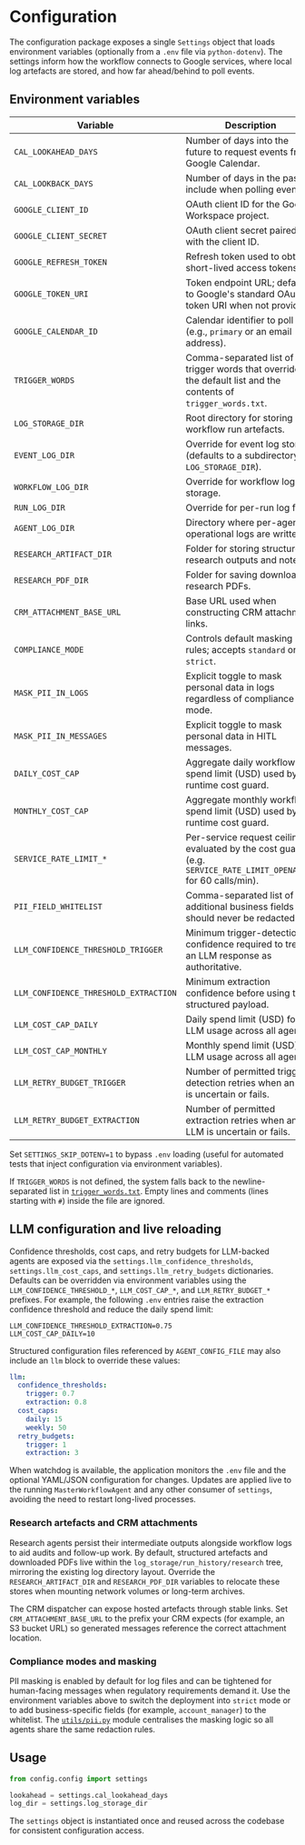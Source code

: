 # Configuration

The configuration package exposes a single `Settings` object that loads environment
variables (optionally from a `.env` file via `python-dotenv`). The settings inform how the
workflow connects to Google services, where local log artefacts are stored, and how far ahead/behind
to poll events.

## Environment variables

| Variable | Description | Default |
|----------|-------------|---------|
| `CAL_LOOKAHEAD_DAYS` | Number of days into the future to request events from Google Calendar. | `14` |
| `CAL_LOOKBACK_DAYS` | Number of days in the past to include when polling events. | `1` |
| `GOOGLE_CLIENT_ID` | OAuth client ID for the Google Workspace project. | _required_ |
| `GOOGLE_CLIENT_SECRET` | OAuth client secret paired with the client ID. | _required_ |
| `GOOGLE_REFRESH_TOKEN` | Refresh token used to obtain short-lived access tokens. | _required_ |
| `GOOGLE_TOKEN_URI` | Token endpoint URL; defaults to Google's standard OAuth token URI when not provided. | _optional_ |
| `GOOGLE_CALENDAR_ID` | Calendar identifier to poll (e.g., `primary` or an email address). | `info@condata.io` |
| `TRIGGER_WORDS` | Comma-separated list of trigger words that override the default list and the contents of `trigger_words.txt`. | _optional_ |
| `LOG_STORAGE_DIR` | Root directory for storing workflow run artefacts. | `<repo>/log_storage/run_history` |
| `EVENT_LOG_DIR` | Override for event log storage (defaults to a subdirectory of `LOG_STORAGE_DIR`). | `<LOG_STORAGE_DIR>/events` |
| `WORKFLOW_LOG_DIR` | Override for workflow log storage. | `<LOG_STORAGE_DIR>/workflows` |
| `RUN_LOG_DIR` | Override for per-run log files. | `<LOG_STORAGE_DIR>/runs` |
| `AGENT_LOG_DIR` | Directory where per-agent operational logs are written. | `<LOG_STORAGE_DIR>/agents` |
| `RESEARCH_ARTIFACT_DIR` | Folder for storing structured research outputs and notes. | `<LOG_STORAGE_DIR>/research/artifacts` |
| `RESEARCH_PDF_DIR` | Folder for saving downloaded research PDFs. | `<LOG_STORAGE_DIR>/research/pdfs` |
| `CRM_ATTACHMENT_BASE_URL` | Base URL used when constructing CRM attachment links. | empty |
| `COMPLIANCE_MODE` | Controls default masking rules; accepts `standard` or `strict`. | `standard` |
| `MASK_PII_IN_LOGS` | Explicit toggle to mask personal data in logs regardless of compliance mode. | `true` |
| `MASK_PII_IN_MESSAGES` | Explicit toggle to mask personal data in HITL messages. | `false` (`true` when `COMPLIANCE_MODE=strict`) |
| `DAILY_COST_CAP` | Aggregate daily workflow spend limit (USD) used by the runtime cost guard. | `50.0` |
| `MONTHLY_COST_CAP` | Aggregate monthly workflow spend limit (USD) used by the runtime cost guard. | `1000.0` |
| `SERVICE_RATE_LIMIT_*` | Per-service request ceilings evaluated by the cost guard (e.g. `SERVICE_RATE_LIMIT_OPENAI=60` for 60 calls/min). | _optional_ |
| `PII_FIELD_WHITELIST` | Comma-separated list of additional business fields that should never be redacted. | see `config.config` defaults |
| `LLM_CONFIDENCE_THRESHOLD_TRIGGER` | Minimum trigger-detection confidence required to treat an LLM response as authoritative. | `0.6` |
| `LLM_CONFIDENCE_THRESHOLD_EXTRACTION` | Minimum extraction confidence before using the structured payload. | `0.55` |
| `LLM_COST_CAP_DAILY` | Daily spend limit (USD) for LLM usage across all agents. | `25.0` |
| `LLM_COST_CAP_MONTHLY` | Monthly spend limit (USD) for LLM usage across all agents. | `500.0` |
| `LLM_RETRY_BUDGET_TRIGGER` | Number of permitted trigger-detection retries when an LLM is uncertain or fails. | `2` |
| `LLM_RETRY_BUDGET_EXTRACTION` | Number of permitted extraction retries when an LLM is uncertain or fails. | `2` |

Set `SETTINGS_SKIP_DOTENV=1` to bypass `.env` loading (useful for automated tests that inject configuration via environment variables).

If `TRIGGER_WORDS` is not defined, the system falls back to the newline-separated list in
[`trigger_words.txt`](trigger_words.txt). Empty lines and comments (lines starting with `#`)
inside the file are ignored.

## LLM configuration and live reloading

Confidence thresholds, cost caps, and retry budgets for LLM-backed agents are exposed via the
`settings.llm_confidence_thresholds`, `settings.llm_cost_caps`, and `settings.llm_retry_budgets`
dictionaries. Defaults can be overridden via environment variables using the
`LLM_CONFIDENCE_THRESHOLD_*`, `LLM_COST_CAP_*`, and `LLM_RETRY_BUDGET_*` prefixes. For example,
the following `.env` entries raise the extraction confidence threshold and reduce the daily
spend limit:

```dotenv
LLM_CONFIDENCE_THRESHOLD_EXTRACTION=0.75
LLM_COST_CAP_DAILY=10
```

Structured configuration files referenced by `AGENT_CONFIG_FILE` may also include an `llm` block
to override these values:

```yaml
llm:
  confidence_thresholds:
    trigger: 0.7
    extraction: 0.8
  cost_caps:
    daily: 15
    weekly: 50
  retry_budgets:
    trigger: 1
    extraction: 3
```

When watchdog is available, the application monitors the `.env` file and the optional YAML/JSON
configuration for changes. Updates are applied live to the running `MasterWorkflowAgent` and any
other consumer of `settings`, avoiding the need to restart long-lived processes.

### Research artefacts and CRM attachments

Research agents persist their intermediate outputs alongside workflow logs to aid audits and
follow-up work. By default, structured artefacts and downloaded PDFs live within the
`log_storage/run_history/research` tree, mirroring the existing log directory layout. Override the
`RESEARCH_ARTIFACT_DIR` and `RESEARCH_PDF_DIR` variables to relocate these stores when mounting
network volumes or long-term archives.

The CRM dispatcher can expose hosted artefacts through stable links. Set
`CRM_ATTACHMENT_BASE_URL` to the prefix your CRM expects (for example, an S3 bucket URL) so
generated messages reference the correct attachment location.

### Compliance modes and masking

PII masking is enabled by default for log files and can be tightened for human-facing messages when
regulatory requirements demand it. Use the environment variables above to switch the deployment into
`strict` mode or to add business-specific fields (for example, `account_manager`) to the whitelist.
The [`utils/pii.py`](../utils/pii.py) module centralises the masking logic so all agents share the
same redaction rules.

## Usage

```python
from config.config import settings

lookahead = settings.cal_lookahead_days
log_dir = settings.log_storage_dir
```

The `settings` object is instantiated once and reused across the codebase for consistent
configuration access.
